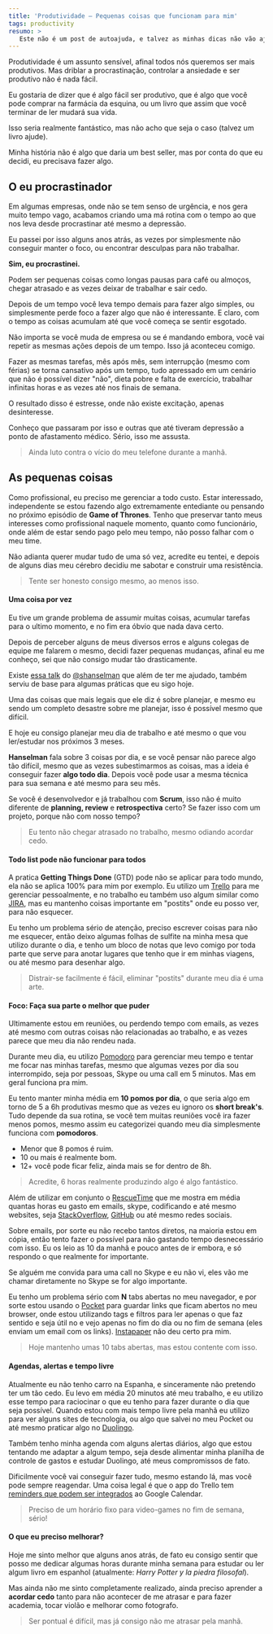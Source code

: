 ```yaml
---
title: 'Produtividade — Pequenas coisas que funcionam para mim'
tags: productivity
resumo: >
   Este não é um post de autoajuda, e talvez as minhas dicas não vão ajudar você, mas mesmo assim preciso compartilhar isso.
---
```


Produtividade é um assunto sensível, afinal todos nós queremos ser mais produtivos. Mas driblar a procrastinação, controlar a ansiedade e ser produtivo não é nada fácil.

Eu gostaria de dizer que é algo fácil ser produtivo, que é algo que você pode comprar na farmácia da esquina, ou um livro que assim que você terminar de ler mudará sua vida.

Isso seria realmente fantástico, mas não acho que seja o caso (talvez um livro ajude).

Minha história não é algo que daria um best seller, mas por conta do que eu decidi, eu precisava fazer algo.
 
## O eu procrastinador
 
Em algumas empresas, onde não se tem senso de urgência, e nos gera muito tempo vago, acabamos criando uma má rotina com o tempo ao que nos leva desde procrastinar até mesmo a depressão.
  
Eu passei por isso alguns anos atrás, as vezes por simplesmente não conseguir manter o foco, ou encontrar desculpas para não trabalhar.
  
**Sim, eu procrastinei.**
  
Podem ser pequenas coisas como longas pausas para café ou almoços, chegar atrasado e as vezes deixar de trabalhar e sair cedo.
  
Depois de um tempo você leva tempo demais para fazer algo simples, ou simplesmente perde foco a fazer algo que não é interessante. E claro, com o tempo as coisas acumulam até que você começa se sentir esgotado.
  
Não importa se você muda de empresa ou se é mandando embora, você vai repetir as mesmas ações depois de um tempo. Isso já aconteceu comigo.

Fazer as mesmas tarefas, mês após mês, sem interrupção (mesmo com férias) se torna cansativo após um tempo, tudo apressado em um cenário que não é possível dizer "não", dieta pobre e falta de exercício, trabalhar infinitas horas e as vezes até nos finais de semana.

O resultado disso é estresse, onde não existe excitação, apenas desinteresse.

Conheço que passaram por isso e outras que até tiveram depressão a ponto de afastamento médico. Sério, isso me assusta.

> Ainda luto contra o vício do meu telefone durante a manhã.

## As pequenas coisas

Como profissional, eu preciso me gerenciar a todo custo. Estar interessado, independente se estou fazendo algo extremamente entediante ou pensando no próximo episódio de **Game of Thrones**. Tenho que preservar tanto meus interesses como profissional naquele momento, quanto como funcionário, onde além de estar sendo pago pelo meu tempo, não posso falhar com o meu time.

Não adianta querer mudar tudo de uma só vez, acredite eu tentei, e depois de alguns dias meu cérebro decidiu me sabotar e construir uma resistência.

> Tente ser honesto consigo mesmo, ao menos isso.

#### Uma coisa por vez

Eu tive um grande problema de assumir muitas coisas, acumular tarefas para o ultimo momento, e no fim era óbvio que nada dava certo.

Depois de perceber alguns de meus diversos erros e alguns colegas de equipe me falarem o mesmo, decidi fazer pequenas mudanças, afinal eu me conheço, sei que não consigo mudar tão drasticamente.

Existe [essa talk](https://www.youtube.com/watch?v=IWPgUn8tL8s) do [@shanselman](https://twitter.com/shanselman) que além de ter me ajudado, também serviu de base para algumas práticas que eu sigo hoje.

Uma das coisas que mais legais que ele diz é sobre planejar, e mesmo eu sendo um completo desastre sobre me planejar, isso é possível mesmo que difícil.

E hoje eu consigo planejar meu dia de trabalho e até mesmo o que vou ler/estudar nos próximos 3 meses.

**Hanselman** fala sobre 3 coisas por dia, e se você pensar não parece algo tão difícil, mesmo que as vezes  subestimarmos as coisas, mas a ideia é conseguir fazer **algo todo dia**. Depois você pode usar a mesma técnica para sua semana e até mesmo para seu mês.

Se você é desenvolvedor e já trabalhou com **Scrum**, isso não é muito diferente de **planning, review** e **retrospectiva** certo? Se fazer isso com um projeto, porque não com nosso tempo?

> Eu tento não chegar atrasado no trabalho, mesmo odiando acordar cedo.

#### Todo list pode não funcionar para todos

A pratica **Getting Things Done** (GTD) pode não se aplicar para todo mundo, ela não se aplica 100% para mim por exemplo. Eu utilizo um [Trello](https://trello.com/) para me gerenciar pessoalmente, e no trabalho eu também uso algum similar como [JIRA](https://www.atlassian.com/software/jira), mas eu mantenho coisas importante em "postits" onde eu posso ver, para não esquecer.

Eu tenho um problema sério de atenção, preciso escrever coisas para não me esquecer, então deixo algumas folhas de sulfite na minha mesa que utilizo durante o dia, e tenho um bloco de notas que levo comigo por toda parte que serve para anotar lugares que tenho que ir em minhas viagens, ou até mesmo para desenhar algo.

> Distrair-se facilmente é fácil, eliminar "postits" durante meu dia é uma arte.

#### Foco: Faça sua parte o melhor que puder

Ultimamente estou em reuniões, ou perdendo tempo com emails, as vezes até mesmo com outras coisas não relacionadas ao trabalho, e as vezes parece que meu dia não rendeu nada.

Durante meu dia, eu utilizo [Pomodoro](http://lifehacker.com/productivity-101-a-primer-to-the-pomodoro-technique-1598992730) para gerenciar meu tempo e tentar me focar nas minhas tarefas, mesmo que algumas vezes por dia sou interrompido, seja por pessoas, Skype ou uma call em 5 minutos. Mas em geral funciona pra mim.

Eu tento manter minha média  em **10 pomos por dia**, o que seria algo em torno de 5 a 6h produtivas mesmo que as vezes eu ignoro os **short break's**. Tudo depende da sua rotina, se você tem muitas reuniões você ira fazer menos pomos, mesmo assim eu categorizei quando meu dia simplesmente funciona com **pomodoros**. 

- Menor que 8 pomos é ruim.
- 10 ou mais é realmente bom.
- 12+ você pode ficar feliz, ainda mais se for dentro de 8h.

> Acredite, 6 horas realmente produzindo algo é algo fantástico.

Além de utilizar em conjunto o [RescueTime](https://www.rescuetime.com/) que me mostra em média quantas horas eu gasto em emails, skype, codificando e até mesmo websites, seja [StackOverflow](https://stackoverflow.com/), [GitHub](https://github.com/) ou até mesmo redes sociais.

Sobre emails, por sorte eu não recebo tantos diretos, na maioria estou em cópia, então tento fazer o possível para não gastando tempo desnecessário com isso. Eu os leio as 10  da manhã e pouco antes de ir embora, e só respondo o que realmente for importante. 

Se alguém me convida para uma call no Skype e eu não vi, eles vão me chamar diretamente no Skype se for algo importante.

Eu tenho um problema sério com **N** tabs abertas no meu navegador, e por sorte estou usando o [Pocket](https://getpocket.com/) para guardar links que ficam abertos no meu browser, onde estou utilizando tags e filtros para ler apenas o que faz sentido e seja útil no e vejo apenas no fim do dia ou no fim de semana (eles enviam um email com os links). [Instapaper](https://www.instapaper.com/) não deu certo pra mim.

> Hoje mantenho umas 10 tabs abertas, mas estou contente com isso.

#### Agendas, alertas e tempo livre

Atualmente eu não tenho carro na Espanha, e sinceramente não pretendo ter um tão cedo. Eu levo em média 20 minutos até meu trabalho, e eu utilizo esse tempo para raciocinar o que eu tenho para fazer durante o dia que seja possível. Quando estou com mais tempo livre pela manhã eu utilizo para ver alguns sites de tecnologia, ou algo que salvei no meu Pocket ou até mesmo praticar algo no [Duolingo](https://duolingo.com).

Também tenho minha agenda com alguns alertas diários, algo que estou tentando me adaptar a algum tempo, seja desde alimentar minha planilha de controle de gastos e estudar Duolingo, até meus compromissos de fato.

Dificilmente você vai conseguir fazer tudo, mesmo estando lá, mas você pode sempre reagendar. Uma coisa legal é que o app do Trello tem [reminders que podem ser integrados](http://help.trello.com/article/829-using-trello-with-google-calendar) ao Google Calendar.

> Preciso de um horário fixo para video-games no fim de semana, sério!

#### O que eu preciso melhorar?

Hoje me sinto melhor que alguns anos atrás, de fato eu consigo sentir que posso me dedicar algumas horas durante minha semana para estudar ou ler algum livro em espanhol (atualmente: *Harry Potter y la piedra filosofal*).

Mas ainda não me sinto completamente realizado, ainda preciso aprender a **acordar cedo** tanto para não acontecer de me atrasar e para fazer academia, tocar violão e melhorar como fotografo.

> Ser pontual é difícil, mas já consigo não me atrasar pela manhã.
